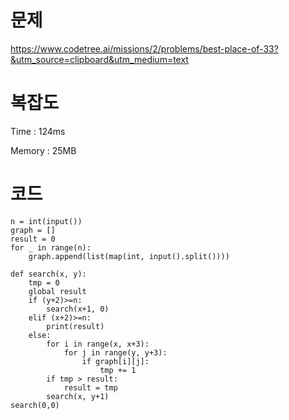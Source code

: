 # 문제
https://www.codetree.ai/missions/2/problems/best-place-of-33?&utm_source=clipboard&utm_medium=text

# 복잡도
Time : 124ms <p>
Memory : 25MB

# 코드
```
n = int(input())
graph = []
result = 0
for _ in range(n):
    graph.append(list(map(int, input().split())))

def search(x, y):
    tmp = 0
    global result
    if (y+2)>=n:
        search(x+1, 0)
    elif (x+2)>=n:
        print(result)
    else:
        for i in range(x, x+3):
            for j in range(y, y+3):
                if graph[i][j]:
                    tmp += 1
        if tmp > result:
            result = tmp
        search(x, y+1)
search(0,0)
```
